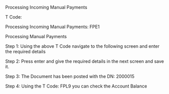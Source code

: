 Processing Incoming Manual Payments

T Code:

Processing Incoming Manual Payments: FPE1

Processing Manual Payments

Step 1: Using the above T Code navigate to the following screen and enter the required details

Step 2: Press enter and give the required details in the next screen and save it.

Step 3: The Document has been posted with the DN: 2000015

Step 4: Using the T Code: FPL9 you can check the Account Balance